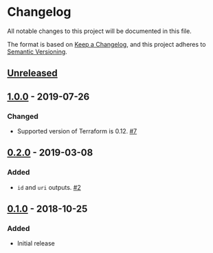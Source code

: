 # Changelog

All notable changes to this project will be documented in this file.

The format is based on
[Keep a Changelog](https://keepachangelog.com/en/1.0.0/),
and this project adheres to
[Semantic Versioning](https://semver.org/spec/v2.0.0.html).

## [Unreleased]

## [1.0.0] - 2019-07-26

### Changed

- Supported version of Terraform is 0.12. [#7]

## [0.2.0] - 2019-03-08

### Added

- `id` and `uri` outputs. [#2]

## [0.1.0] - 2018-10-25

### Added

- Initial release

[Unreleased]: https://github.com/terraform-google-modules/terraform-google-pubsub/compare/v1.0.0...HEAD
[1.0.0]: https://github.com/terraform-google-modules/terraform-google-pubsub/compare/v0.2.0...v1.0.0
[0.2.0]: https://github.com/terraform-google-modules/terraform-google-pubsub/compare/v0.1.0...v0.2.0
[0.1.0]: https://github.com/terraform-google-modules/terraform-google-pubsub/releases/tag/v0.1.0

[#7]: https://github.com/terraform-google-modules/terraform-google-pubsub/pull/7
[#2]: https://github.com/terraform-google-modules/terraform-google-pubsub/pull/2
